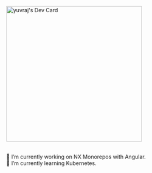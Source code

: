 <a href="https://app.daily.dev/yuvraj10"><img src="https://api.daily.dev/devcards/v2/w3bxUA0bv4kVk3MeGjUby.png?type=default&r=z3s" width="356" alt="yuvraj's Dev Card"/></a>
<br/>
<br/>

🔭 I’m currently working on NX Monorepos with Angular.
<br/>
🌱 I’m currently learning Kubernetes.
<!--
**yuvraj88/yuvraj88** is a ✨ _special_ ✨ repository because its `README.md` (this file) appears on your GitHub profile.

Here are some ideas to get you started:


- 👯 I’m looking to collaborate on ...
- 🤔 I’m looking for help with ...
- 💬 Ask me about ...
- 📫 How to reach me: ...
- 😄 Pronouns: ...
- ⚡ Fun fact: ...
-->
